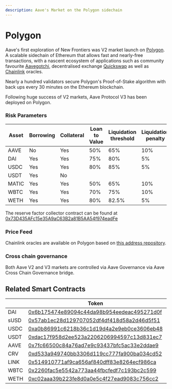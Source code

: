 ```yaml
---
description: Aave's Market on the Polygon sidechain
---
```


# Polygon

Aave's first exploration of New Frontiers was V2 market launch on [Polygon](https://polygon.technology). A scalable sidechain of Ethereum that allows fast and nearly-free transactions, with a nascent ecosystem of applications such as community favourite [Aavegotchi](https://aavegotchi.com), decentralised exchange [Quickswap](https://quickswap.exchange/#/swap) as well as [Chainlink](https://chain.link) oracles.

Nearly a hundred validators secure Polygon's Proof-of-Stake algorithm with back ups every 30 minutes on the Ethereum blockchain.

Following huge success of V2 markets, Aave Protocol V3 has been deployed on Polygon.

### Risk Parameters

| Asset | Borrowing | Collateral | Loan to Value | Liquidation threshold | Liquidation penalty | Reserve Factor |
| ----- | --------- | ---------- | ------------- | --------------------- | ------------------- | -------------- |
| AAVE  | No        | Yes        | 50%           | 65%                   | 10%                 |                |
| DAI   | Yes       | Yes        | 75%           | 80%                   | 5%                  | 10%            |
| USDC  | Yes       | Yes        | 80%           | 85%                   | 5%                  | 10%            |
| USDT  | Yes       | No         |               |                       |                     | 10%            |
| MATIC | Yes       | Yes        | 50%           | 65%                   | 10%                 | 20%            |
| WBTC  | Yes       | Yes        | 70%           | 75%                   | 10%                 | 20%            |
| WETH  | Yes       | Yes        | 80%           | 82.5%                 | 5%                  | 10%            |

The reserve factor collector contract can be found at [0x73D435AFc15e35A9aC63B2a81B5AA54f974eadFe](https://polygonscan.com/address/0x73D435AFc15e35A9aC63B2a81B5AA54f974eadFe)

### Price Feed

Chainlink oracles are available on Polygon based on [this address repository](https://docs.chain.link/docs/matic-addresses/).

### Cross chain governance

Both Aave V2 and V3 markets are controlled via Aave Governance via Aave Cross Chain Governance bridge.

## Related Smart Contracts

|      | Token                                                                                                               | aToken                                                                                                              | Stable Debt Token                                                                                                   | Variable Debt Token                                                                                                 | Interest Rate Strategy                                                                                                |
| ---- | ------------------------------------------------------------------------------------------------------------------- | ------------------------------------------------------------------------------------------------------------------- | ------------------------------------------------------------------------------------------------------------------- | ------------------------------------------------------------------------------------------------------------------- | --------------------------------------------------------------------------------------------------------------------- |
| DAI  | [0x6b175474e89094c44da98b954eedeac495271d0f](https://etherscan.io/token/0x6b175474e89094c44da98b954eedeac495271d0f) | [0x028171bCA77440897B824Ca71D1c56caC55b68A3](https://etherscan.io/token/0x028171bCA77440897B824Ca71D1c56caC55b68A3) | [0x778A13D3eeb110A4f7bb6529F99c000119a08E92](https://etherscan.io/token/0x778A13D3eeb110A4f7bb6529F99c000119a08E92) | [0x6C3c78838c761c6Ac7bE9F59fe808ea2A6E4379d](https://etherscan.io/token/0x6C3c78838c761c6Ac7bE9F59fe808ea2A6E4379d) | [0xfffE32106A68aA3eD39CcCE673B646423EEaB62a](https://etherscan.io/address/0xfffE32106A68aA3eD39CcCE673B646423EEaB62a) |
| sUSD | [0x57ab1ec28d129707052df4df418d58a2d46d5f51](https://etherscan.io/token/0x57ab1ec28d129707052df4df418d58a2d46d5f51) | [0x6C5024Cd4F8A59110119C56f8933403A539555EB](https://etherscan.io/token/0x6C5024Cd4F8A59110119C56f8933403A539555EB) |                                                                                                                     | [0xdC6a3Ab17299D9C2A412B0e0a4C1f55446AE0817](https://etherscan.io/token/0xdC6a3Ab17299D9C2A412B0e0a4C1f55446AE0817) | [0x3082D0a473385Ed2cbd1f16087ab8b7BF79f0355](https://etherscan.io/address/0x3082D0a473385Ed2cbd1f16087ab8b7BF79f0355) |
| USDC | [0xa0b86991c6218b36c1d19d4a2e9eb0ce3606eb48](https://etherscan.io/token/0xa0b86991c6218b36c1d19d4a2e9eb0ce3606eb48) | [0xBcca60bB61934080951369a648Fb03DF4F96263C](https://etherscan.io/token/0xBcca60bB61934080951369a648Fb03DF4F96263C) | [0xE4922afAB0BbaDd8ab2a88E0C79d884Ad337fcA6](https://etherscan.io/token/0xE4922afAB0BbaDd8ab2a88E0C79d884Ad337fcA6) | [0x619beb58998eD2278e08620f97007e1116D5D25b](https://etherscan.io/token/0x619beb58998eD2278e08620f97007e1116D5D25b) | [0x8Cae0596bC1eD42dc3F04c4506cfe442b3E74e27](https://etherscan.io/address/0x8Cae0596bC1eD42dc3F04c4506cfe442b3E74e27) |
| USDT | [0xdac17f958d2ee523a2206206994597c13d831ec7](https://etherscan.io/token/0xdac17f958d2ee523a2206206994597c13d831ec7) | [0x3Ed3B47Dd13EC9a98b44e6204A523E766B225811](https://etherscan.io/token/0x3Ed3B47Dd13EC9a98b44e6204A523E766B225811) | [0xe91D55AB2240594855aBd11b3faAE801Fd4c4687](https://etherscan.io/token/0xe91D55AB2240594855aBd11b3faAE801Fd4c4687) | [0x531842cEbbdD378f8ee36D171d6cC9C4fcf475Ec](https://etherscan.io/token/0x531842cEbbdD378f8ee36D171d6cC9C4fcf475Ec) | [0x515E87cb3fec986050F202a2bbfa362A2188bc3F](https://etherscan.io/address/0x515E87cb3fec986050F202a2bbfa362A2188bc3F) |
| AAVE | [0x7fc66500c84a76ad7e9c93437bfc5ac33e2ddae9](https://etherscan.io/token/0x7fc66500c84a76ad7e9c93437bfc5ac33e2ddae9) | [0xFFC97d72E13E01096502Cb8Eb52dEe56f74DAD7B](https://etherscan.io/token/0xFFC97d72E13E01096502Cb8Eb52dEe56f74DAD7B) |                                                                                                                     |                                                                                                                     |                                                                                                                       |
| CRV  | [0xd533a949740bb3306d119cc777fa900ba034cd52](https://etherscan.io/token/0xd533a949740bb3306d119cc777fa900ba034cd52) | [0x8dAE6Cb04688C62d939ed9B68d32Bc62e49970b1](https://etherscan.io/token/0x8dAE6Cb04688C62d939ed9B68d32Bc62e49970b1) |                                                                                                                     | [0x00ad8eBF64F141f1C81e9f8f792d3d1631c6c684](https://etherscan.io/token/0x00ad8eBF64F141f1C81e9f8f792d3d1631c6c684) | [0xE3a3DE71B827cB73663A24cDB6243bA7F986cC3b](https://etherscan.io/address/0xE3a3DE71B827cB73663A24cDB6243bA7F986cC3b) |
| LINK | [0x514910771af9ca656af840dff83e8264ecf986ca](https://etherscan.io/token/0x514910771af9ca656af840dff83e8264ecf986ca) | [0xa06bC25B5805d5F8d82847D191Cb4Af5A3e873E0](https://etherscan.io/token/0xa06bC25B5805d5F8d82847D191Cb4Af5A3e873E0) | [0xFB4AEc4Cc858F2539EBd3D37f2a43eAe5b15b98a](https://etherscan.io/token/0xFB4AEc4Cc858F2539EBd3D37f2a43eAe5b15b98a) | [0x0b8f12b1788BFdE65Aa1ca52E3e9F3Ba401be16D](https://etherscan.io/token/0x0b8f12b1788BFdE65Aa1ca52E3e9F3Ba401be16D) | [0xED6547b83276B076B771B88FcCbD68BDeDb3927f](https://etherscan.io/address/0xED6547b83276B076B771B88FcCbD68BDeDb3927f) |
| WBTC | [0x2260fac5e5542a773aa44fbcfedf7c193bc2c599](https://etherscan.io/token/0x2260fac5e5542a773aa44fbcfedf7c193bc2c599) | [0x9ff58f4fFB29fA2266Ab25e75e2A8b3503311656](https://etherscan.io/token/0x9ff58f4fFB29fA2266Ab25e75e2A8b3503311656) | [0x51B039b9AFE64B78758f8Ef091211b5387eA717c](https://etherscan.io/token/0x51B039b9AFE64B78758f8Ef091211b5387eA717c) | [0x9c39809Dec7F95F5e0713634a4D0701329B3b4d2](https://etherscan.io/token/0x9c39809Dec7F95F5e0713634a4D0701329B3b4d2) | [0xf41E8F817e6C399d1AdE102059c454093b24f35B](https://etherscan.io/token/0xf41E8F817e6C399d1AdE102059c454093b24f35B)   |
| WETH | [0xc02aaa39b223fe8d0a0e5c4f27ead9083c756cc2](https://etherscan.io/token/0xc02aaa39b223fe8d0a0e5c4f27ead9083c756cc2) | [0x030bA81f1c18d280636F32af80b9AAd02Cf0854e](https://etherscan.io/token/0x030bA81f1c18d280636F32af80b9AAd02Cf0854e) | [0x4e977830ba4bd783C0BB7F15d3e243f73FF57121](https://etherscan.io/token/0x4e977830ba4bd783C0BB7F15d3e243f73FF57121) | [0xF63B34710400CAd3e044cFfDcAb00a0f32E33eCf](https://etherscan.io/token/0xF63B34710400CAd3e044cFfDcAb00a0f32E33eCf) | [0x4ce076b9dD956196b814e54E1714338F18fde3F4](https://etherscan.io/token/0x4ce076b9dD956196b814e54E1714338F18fde3F4)   |

